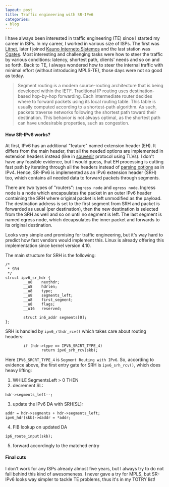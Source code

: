 ```yaml
---
layout: post
title: Traffic engineering with SR-IPv6
categories:
- blog
---
```


I have always been interested in traffic engineering (TE) since I started my career in ISPs. In my career, I worked in various size of ISPs. The first was [Litnet](https://www.litnet.lt/en/), later I joined [Kauno Interneto Sistemos](http://k-sistemos.lt) and the last station was [Cgates](http://www.cgates.lt). Most interesting and challenging tasks were how to steer the traffic by various conditions: latency, shortest path, clients' needs and so on and so forth. Back to TE, I always wondered how to steer the internal traffic with minimal effort (without introducing MPLS-TE), those days were not so good as today.

>Segment routing is a modern source-routing architecture that is being developed within the IETF. Traditional IP routing uses destination-based hop-by-hop forwarding. Each intermediate router decides where to forward packets using its local routing table. This table is usually computed according to a shortest-path algorithm. As such, packets traverse networks following the shortest path toward their destination. This behavior is not always optimal, as the shortest path can have undesirable properties, such as congestion.

#### How SR-IPv6 works?

At first, IPv6 has an additional "feature" named extension header (EH). It differs from the main header, that all the needed options are implemented in extension headers instead (like in [souvenir](http://blog.donatas.net/blog/2017/05/30/best-souvenir-ever/) protocol using TLVs). I don't have any feasible evidence, but I would guess, that EH processing is cutting fast path by iterating through all the headers instead of [parsing options](http://blog.donatas.net/blog/2017/03/09/tfo/) as in IPv4. Hence, SR-IPv6 is implemented as an IPv6 extension header (SRH) too, which contains all needed data to forward packets through segments.

There are two types of "routers": `ingress node` and `egress node`. Ingress node is a node which encapsulates the packet in an outer IPv6 header containing the SRH where original packet is left unmodified as the payload. The destination address is set to the first segment from SRH and packet is forwarded as usual (per destination), then the new destination is selected from the SRH as well and so on until no segment is left. The last segment is named egress node, which decapsulates the inner packet and forwards to its original destination.

Looks very simple and promising for traffic engineering, but it's way hard to predict how fast vendors would implement this. Linux is already offering this implementation since kernel version 4.10. 

The main structure for SRH is the following:
```
/*
 * SRH
 */
struct ipv6_sr_hdr {
        __u8    nexthdr;
        __u8    hdrlen;
        __u8    type;
        __u8    segments_left;
        __u8    first_segment;
        __u8    flags;
        __u16   reserved;

        struct in6_addr segments[0];
};
```
SRH is handled by `ipv6_rthdr_rcv()` which takes care about routing headers:
```
        if (hdr->type == IPV6_SRCRT_TYPE_4)
                return ipv6_srh_rcv(skb);
```
Here `IPV6_SRCRT_TYPE_4` is `Segment Routing with IPv6`. So, according to evidence above, the first entry gate for SRH is `ipv6_srh_rcv()`, which does heavy lifting:

1. WHILE SegmentsLeft > 0 THEN
2.    decrement SL:
```
hdr->segments_left--;
```
3.    update the IPv6 DA with SRH[SL]:
```
addr = hdr->segments + hdr->segments_left;
ipv6_hdr(skb)->daddr = *addr;
```
4.    FIB lookup on updated DA
```
ip6_route_input(skb);
```
5.    forward accordingly to the matched entry

#### Final cuts

I don't work for any ISPs already almost five years, but I always try to do not fall behind this kind of awesomeness. I never gave a try for MPLS, but SR-IPv6 looks way simpler to tackle TE problems, thus it's in my TOTRY list!
